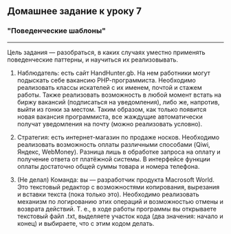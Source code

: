 ## Домашнее задание к уроку 7 ##

### "Поведенческие шаблоны" ###

---

Цель задания — разобраться, в каких случаях уместно применять поведенческие паттерны, и
научиться их реализовывать.

1. Наблюдатель: есть сайт HandHunter.gb. На нем работники могут подыскать себе вакансию
РНР-программиста. Необходимо реализовать классы искателей с их именем, почтой и стажем
работы. Также реализовать возможность в любой момент встать на биржу вакансий
(подписаться на уведомления), либо же, напротив, выйти из гонки за местом. Таким образом,
как только появится новая вакансия программиста, все жаждущие автоматически получат
уведомления на почту (можно реализовать условно).

2. Стратегия: есть интернет-магазин по продаже носков. Необходимо реализовать возможность
оплаты различными способами (Qiwi, Яндекс, WebMoney). Разница лишь в обработке запроса
на оплату и получение ответа от платёжной системы. В интерфейсе функции оплаты
достаточно общей суммы товара и номера телефона.

3. (Не делал) Команда: вы — разработчик продукта Macrosoft World. Это текстовый редактор с
возможностями копирования, вырезания и вставки текста (пока только это). Необходимо
реализовать механизм по логированию этих операций и возможностью отмены и возврата
действий. Т. е., в ходе работы программы вы открываете текстовый файл .txt, выделяете
участок кода (два значения: начало и конец) и выбираете, что с этим кодом делать.
